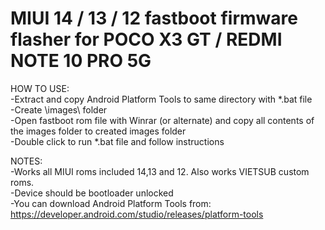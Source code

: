 # MIUI 14 / 13 / 12 fastboot firmware flasher for POCO X3 GT / REDMI NOTE 10 PRO 5G
  
HOW TO USE:  
-Extract and copy Android Platform Tools to same directory with *.bat file  
-Create \images\ folder  
-Open fastboot rom file with Winrar (or alternate) and copy all contents of the images folder to created images folder  
-Double click to run *.bat file and follow instructions  
  
NOTES:   
-Works all MIUI roms included 14,13 and 12. Also works VIETSUB custom roms.  
-Device should be bootloader unlocked  
-You can download Android Platform Tools from: https://developer.android.com/studio/releases/platform-tools  
